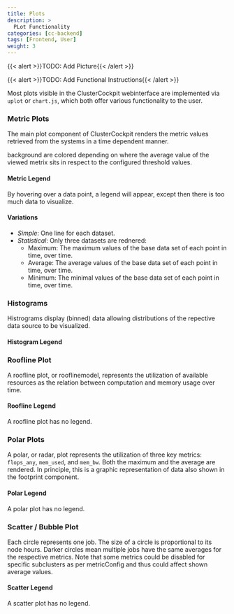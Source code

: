 ```yaml
---
title: Plots
description: >
  PLot Functionality
categories: [cc-backend]
tags: [Frontend, User]
weight: 3
---
```


{{< alert >}}TODO: Add Picture{{< /alert >}}

{{< alert >}}TODO: Add Functional Instructions{{< /alert >}}

Most plots visible in the ClusterCockpit webinterface are implemented via `uplot` or `chart.js`, which both offer various functionality to the user.

### Metric Plots

The main plot component of ClusterCockpit renders the metric values retrieved from the systems in a time dependent manner.

background are colored depending on where the average value of the viewed metrix sits in respect to the configured threshold values.

#### Metric Legend

By hovering over a data point, a legend will appear, except then there is too much data to visualize.

#### Variations

* *Simple*: One line for each dataset.
* *Statistical*: Only three datasets are rednered:
  * Maximum: The maximum values of the base data set of each point in time, over time.
  * Average: The average values of the base data set of each point in time, over time.
  * Minimum: The minimal values of the base data set of each point in time, over time.

### Histograms

Histrograms display (binned) data allowing distributions of the repective data source to be visualized.

#### Histogram Legend

### Roofline Plot

A roofline plot, or rooflinemodel, represents the utilization of available resources as the relation between computation and memory usage over time.

#### Roofline Legend

A roofline plot has no legend.

### Polar Plots

A polar, or radar, plot represents the utilization of three key metrics: `flops_any`, `mem_used`, and `mem_bw`. Both the maximum and the average are rendered. In principle, this is a graphic representation of data also shown in the footprint component.

#### Polar Legend

A polar plot has no legend.

### Scatter / Bubble Plot

Each circle represents one job. The size of a circle is proportional to its node hours. Darker circles mean multiple jobs have the same averages for the respective metrics. Note that some metrics could be disabled for specific subclusters as per metricConfig and thus could affect shown average values.

#### Scatter Legend

A scatter plot has no legend.